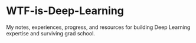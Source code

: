 # WTF-is-Deep-Learning
My notes, experiences, progress, and resources for building Deep Learning expertise and surviving grad school.
